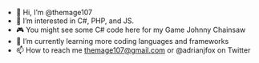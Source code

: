 - 👋 Hi, I’m @themage107
- 👀 I’m interested in C#, PHP, and JS.
- 🎮 You might see some C# code here for my Game Johnny Chainsaw
- 🌱 I’m currently learning more coding languages and frameworks
- 📫 How to reach me themage107@gmail.com or @adrianjfox on Twitter

<!---
themage107/themage107 is a ✨ special ✨ repository because its `README.md` (this file) appears on your GitHub profile.
You can click the Preview link to take a look at your changes.
--->
